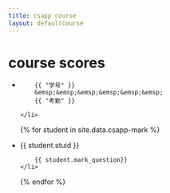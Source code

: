 ```yaml
---
title: csapp course
layout: defaultCourse
---
```


<h1>course scores</h1>

<ul>
    <li>
      
        {{ "学号" }} 
        &emsp;&emsp;&emsp;&emsp;&emsp;&emsp;
        {{ "考勤" }}
      
    </li>
  {% for student in site.data.csapp-mark %}
    <li>
         {{ student.stuid }}
        &emsp; &emsp;
       
        {{ student.mark_question}}
    </li>
  {% endfor %}
</ul>

<style>
 .menu { text-align: center; }
 .menu ul { display:inline-table; }
 .menu li { display:inline; }
</style>